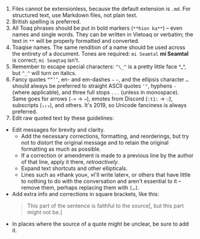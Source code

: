 1. Files cannot be extensionless, because the default extension is `.md`. For structured text, use Markdown files, not plain text.
2. British spelling is preferred.
3. All Toaq phrases should be put in bold markers (`**hion ka**`) – even names and single words. They can be written in Vietoaq or verbatim; the text in `**` will be properly formatted and converted.
4. Toaqise names. The same rendition of a name should be used across the entirety of a document. Tones are required: `mi Seamtal` **mi Seamtal** is correct; `mi Seaqtaq` isn't.
5. Remember to escape special characters: `^\_^` is a pretty little face ^\_^, but `^_^` will turn on italics.
6. Fancy quotes `“”‘’`, en- and em-dashes `–` `—`, and the ellipsis character `…` should always be preferred to straight ASCII quotes `'"`, hyphens `-` (where applicable), and three full stops `...` (unless in monospace). Same goes for arrows (`->` → `→`), emotes from Discord (`:t1:` → `◌̄`), subscripts (`₁₂₃`), and others. It's 2019, so Unicode fanciness is always preferred.
7. Edit raw quoted text by these guidelines:
  * Edit messages for brevity and clarity.
    - Add the necessary corrections, formatting, and reorderings, but try not to distort the original message and to retain the original formatting as much as possible.
    - If a correction or amendment is made to a previous line by the author of that line, apply it there, *retroactively*.
    - Expand text shortcuts and other ellipticals.
    - Lines such as »thank you«, »I'll write later«, or others that have little to nothing to do with the conversation and aren't essential to it – remove them, perhaps replacing them with `[…]`.
  * Add extra info and corrections in square brackets, like this:
    > This part of the sentence is faithful to the source[, but this part might not be.]
  * In places where the source of a quote might be unclear, be sure to add it.
